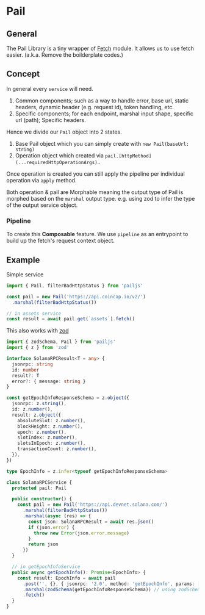 # Pail

## General 

The Pail Library is a tiny wrapper of [Fetch](https://nodejs.org/dist/latest-v18.x/docs/api/globals.html) module. It allows us to use fetch easier. (a.k.a. Remove the boilderplate codes.)

## Concept

In general every `service` will need.

1. Common components; such as a way to handle error, base url, static headers, dynamic header (e.g. request id), token handling, etc.
2. Specific components; for each endpoint, marshal input shape, specific url (path); Specific headers.

Hence we divide our `Pail` object into 2 states.

1. Base Pail object which you can simply create with `new Pail(baseUrl: string)`
1. Operation object which created via `pail.[httpMethod](...requiredHttpOperationArgs)`..

Once operation is created you can still apply the pipeline per individual operation via `apply` method.

Both operation & pail are Morphable meaning the output type of Pail is morphed based on the `marshal` output type. e.g. using zod to infer the type of the output service object.

### Pipeline

To create this **Composable** feature. We use `pipeline` as an entrypoint to build up the fetch's request context object.

## Example

Simple service

```ts
import { Pail, filterBadHttpStatus } from 'pailjs'

const pail = new Pail('https://api.coincap.io/v2/')
  .marshal(filterBadHttpStatus())

// in assets service
const result = await pail.get(`assets`).fetch()
```

This also works with [zod](https://zod.dev/)

```ts
import { zodSchema, Pail } from 'pailjs'
import { z } from 'zod'

interface SolanaRPCResult<T = any> {
  jsonrpc: string
  id: number
  result?: T
  error?: { message: string }
}

const getEpochInfoResponseSchema = z.object({
  jsonrpc: z.string(),
  id: z.number(),
  result: z.object({
    absoluteSlot: z.number(),
    blockHeight: z.number(),
    epoch: z.number(),
    slotIndex: z.number(),
    slotsInEpoch: z.number(),
    transactionCount: z.number(),
  }),
})

type EpochInfo = z.infer<typeof getEpochInfoResponseSchema>

class SolanaRPCService {
  protected pail: Pail

  public constructor() {
    const pail = new Pail('https://api.devnet.solana.com/')
      .marshal(filterBadHttpStatus())
      .marshal(async (res) => {
        const json: SolanaRPCResult = await res.json()
        if (json.error) {
          throw new Error(json.error.message)
        }
        return json
      })
  }

  // in getEpochInfoService
  public async getEpochInfo(): Promise<EpochInfo> {
    const result: EpochInfo = await pail
      .post('', {}, { jsonrpc: '2.0', method: 'getEpochInfo', params: [], id: 1 })
      .marshal(zodSchema(getEpochInfoResponseSchema)) // using zodSchema to morph the output type
      .fetch()
  }
}
```

